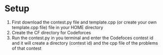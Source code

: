 # Setup
1. First download the contest.py file and template.cpp (or create your own template.cpp file) file in your HOME directory
2. Create the CF directory for Codeforces
2. Run the contest.py in you terminal and enter the Codefoces contest id and it will create a directory (contest id) and the cpp file of the problems of that contest
